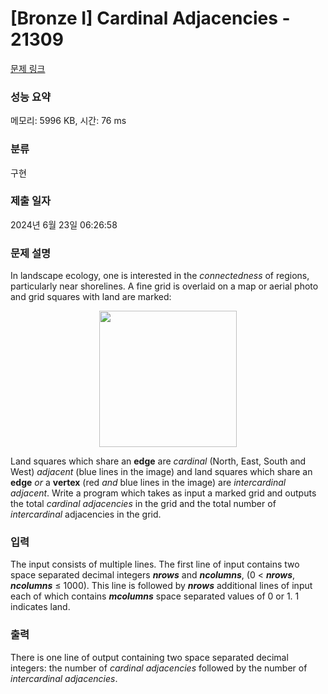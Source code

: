 # [Bronze I] Cardinal Adjacencies - 21309 

[문제 링크](https://www.acmicpc.net/problem/21309) 

### 성능 요약

메모리: 5996 KB, 시간: 76 ms

### 분류

구현

### 제출 일자

2024년 6월 23일 06:26:58

### 문제 설명

<p>In landscape ecology, one is interested in the <em>connectedness</em> of regions, particularly near shorelines. A fine grid is overlaid on a map or aerial photo and grid squares with land are marked:</p>

<p style="text-align: center;"><img alt="" src="https://upload.acmicpc.net/f356fd3d-0e3a-45c6-8466-a802d02e7802/-/preview/" style="width: 220px; height: 218px;"></p>

<p>Land squares which share an <strong>edge</strong> are <em>cardinal</em> (North, East, South and West) <em>adjacent</em> (blue lines in the image) and land squares which share an <strong>edge</strong> <em>or</em> a <strong>vertex</strong> (red <em>and</em> blue lines in the image) are <em>intercardinal adjacent</em>. Write a program which takes as input a marked grid and outputs the total <em>cardinal adjacencies</em> in the grid and the total number of <em>intercardinal</em> adjacencies in the grid.</p>

### 입력 

 <p>The input consists of multiple lines. The first line of input contains two space separated decimal integers <em><strong>nrows</strong></em> and <em><strong>ncolumns</strong></em>, (0 < <em><strong>nrows</strong></em>, <em><strong>ncolumns</strong></em> ≤ 1000). This line is followed by <em><strong>nrows</strong></em> additional lines of input each of which contains <em><strong>mcolumns</strong></em> space separated values of 0 or 1. 1 indicates land.</p>

### 출력 

 <p>There is one line of output containing two space separated decimal integers: the number of <em>cardinal adjacencies</em> followed by the number of <em>intercardinal adjacencies</em>.</p>

